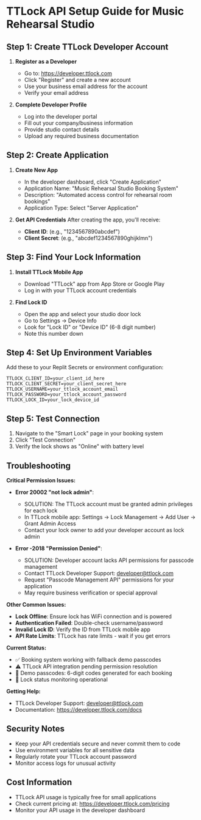 # TTLock API Setup Guide for Music Rehearsal Studio

## Step 1: Create TTLock Developer Account

1. **Register as a Developer**
   - Go to: https://developer.ttlock.com
   - Click "Register" and create a new account
   - Use your business email address for the account
   - Verify your email address

2. **Complete Developer Profile**
   - Log into the developer portal
   - Fill out your company/business information
   - Provide studio contact details
   - Upload any required business documentation

## Step 2: Create Application

1. **Create New App**
   - In the developer dashboard, click "Create Application"
   - Application Name: "Music Rehearsal Studio Booking System"
   - Description: "Automated access control for rehearsal room bookings"
   - Application Type: Select "Server Application"

2. **Get API Credentials**
   After creating the app, you'll receive:
   - **Client ID**: (e.g., "1234567890abcdef")
   - **Client Secret**: (e.g., "abcdef1234567890ghijklmn")

## Step 3: Find Your Lock Information

1. **Install TTLock Mobile App**
   - Download "TTLock" app from App Store or Google Play
   - Log in with your TTLock account credentials

2. **Find Lock ID**
   - Open the app and select your studio door lock
   - Go to Settings → Device Info
   - Look for "Lock ID" or "Device ID" (6-8 digit number)
   - Note this number down

## Step 4: Set Up Environment Variables

Add these to your Replit Secrets or environment configuration:

```
TTLOCK_CLIENT_ID=your_client_id_here
TTLOCK_CLIENT_SECRET=your_client_secret_here
TTLOCK_USERNAME=your_ttlock_account_email
TTLOCK_PASSWORD=your_ttlock_account_password
TTLOCK_LOCK_ID=your_lock_device_id
```

## Step 5: Test Connection

1. Navigate to the "Smart Lock" page in your booking system
2. Click "Test Connection"
3. Verify the lock shows as "Online" with battery level

## Troubleshooting

**Critical Permission Issues:**

- **Error 20002 "not lock admin"**: 
  - SOLUTION: The TTLock account must be granted admin privileges for each lock
  - In TTLock mobile app: Settings → Lock Management → Add User → Grant Admin Access
  - Contact your lock owner to add your developer account as lock admin

- **Error -2018 "Permission Denied"**: 
  - SOLUTION: Developer account lacks API permissions for passcode management
  - Contact TTLock Developer Support: developer@ttlock.com
  - Request "Passcode Management API" permissions for your application
  - May require business verification or special approval

**Other Common Issues:**
- **Lock Offline**: Ensure lock has WiFi connection and is powered
- **Authentication Failed**: Double-check username/password
- **Invalid Lock ID**: Verify the ID from TTLock mobile app
- **API Rate Limits**: TTLock has rate limits - wait if you get errors

**Current Status:**
- ✅ Booking system working with fallback demo passcodes
- ⚠️ TTLock API integration pending permission resolution
- 📱 Demo passcodes: 6-digit codes generated for each booking
- 🔋 Lock status monitoring operational

**Getting Help:**
- TTLock Developer Support: developer@ttlock.com
- Documentation: https://developer.ttlock.com/docs

## Security Notes

- Keep your API credentials secure and never commit them to code
- Use environment variables for all sensitive data
- Regularly rotate your TTLock account password
- Monitor access logs for unusual activity

## Cost Information

- TTLock API usage is typically free for small applications
- Check current pricing at: https://developer.ttlock.com/pricing
- Monitor your API usage in the developer dashboard
